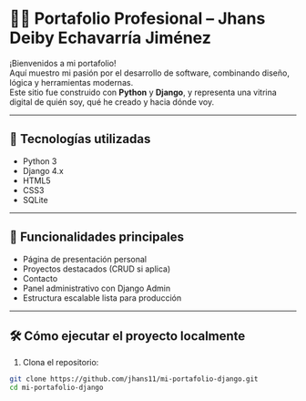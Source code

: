# 🧑‍💻 Portafolio Profesional – Jhans Deiby Echavarría Jiménez

¡Bienvenidos a mi portafolio!  
Aquí muestro mi pasión por el desarrollo de software, combinando diseño, lógica y herramientas modernas.  
Este sitio fue construido con **Python** y **Django**, y representa una vitrina digital de quién soy, qué he creado y hacia dónde voy.

---

## 🚀 Tecnologías utilizadas

- Python 3
- Django 4.x
- HTML5
- CSS3
- SQLite 

---

## 🎯 Funcionalidades principales

- Página de presentación personal
- Proyectos destacados (CRUD si aplica)
- Contacto
- Panel administrativo con Django Admin
- Estructura escalable lista para producción

---


## 🛠️ Cómo ejecutar el proyecto localmente

1. Clona el repositorio:

```bash
git clone https://github.com/jhans11/mi-portafolio-django.git
cd mi-portafolio-django
